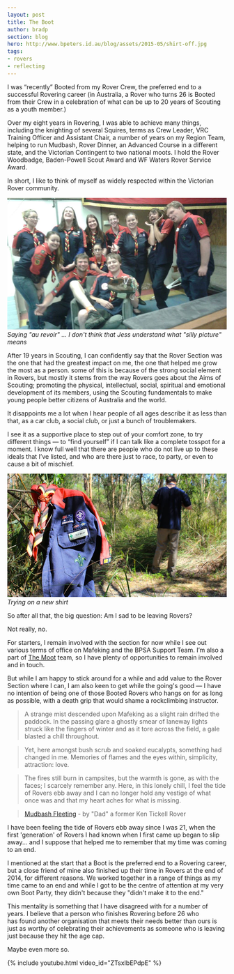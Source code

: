 ```yaml
---
layout: post
title: The Boot
author: bradp
section: blog
hero: http://www.bpeters.id.au/blog/assets/2015-05/shirt-off.jpg
tags:
- rovers
- reflecting
---
```


I was “recently” Booted from my Rover Crew, the preferred end to a successful Rovering career (in Australia, a Rover who turns 26 is Booted from their Crew in a celebration of what can be up to 20 years of Scouting as a youth member.)

<!--more-->

Over my eight years in Rovering, I was able to achieve many things, including the knighting of several Squires, terms as Crew Leader, VRC Training Officer and Assistant Chair, a number of years on my Region Team, helping to run Mudbash, Rover Dinner, an Advanced Course in a different state, and the Victorian Contingent to two national moots. I hold the Rover Woodbadge, Baden-Powell Scout Award and WF Waters Rover Service Award.

In short, I like to think of myself as widely respected within the Victorian Rover community.

![Gotta get a picture](/blog/assets/2015-05/booting.jpg)
*Saying "au revoir" ... I don't think that Jess understand what "silly picture" means*

After 19 years in Scouting, I can confidently say that the Rover Section was the one that had the greatest impact on me, the one that helped me grow the most as a person. some of this is because of the strong social element in Rovers, but mostly it stems from the way Rovers goes about the Aims of Scouting; promoting the physical, intellectual, social, spiritual and emotional development of its members, using the Scouting fundamentals to make young people better citizens of Australia and the world.

It disappoints me a lot when I hear people of all ages describe it as less than that, as a car club, a social club, or just a bunch of troublemakers.

I see it as a supportive place to step out of your comfort zone, to try different things — to “find yourself” if I can talk like a complete tosspot for a moment. I know full well that there are people who do not live up to these ideals that I’ve listed, and who are there just to race, to party, or even to cause a bit of mischief.


![Being all arty and whatnot](/blog/assets/2015-05/shirt-off.jpg)
*Trying on a new shirt*

So after all that, the big question: Am I sad to be leaving Rovers?

Not really, no.

For starters, I remain involved with the section for now while I see out various terms of office on Mafeking and the BPSA Support Team. I’m also a part of <a href="http://themoot.com.au" target="_blank">The Moot</a> team, so I have plenty of opportunities to remain involved and in touch.

But while I am happy to stick around for a while and add value to the Rover Section where I can, I am also keen to get while the going's good — I have no intention of being one of those Booted Rovers who hangs on for as long as possible, with a death grip that would shame a rockclimbing instructor.

>A strange mist descended upon Mafeking as a slight rain drifted the paddock. In the passing glare a ghostly smear of laneway lights struck like the fingers of winter and as it tore across the field, a gale blasted a chill throughout.

>Yet, here amongst bush scrub and soaked eucalypts, something had changed in me. Memories of flames and the eyes within, simplicity, attraction: love.

>The fires still burn in campsites, but the warmth is gone, as with the faces; I scarcely remember any. Here, in this lonely chill, I feel the tide of Rovers ebb away and I can no longer hold any vestige of what once was and that my heart aches for what is missing.

><a href="https://harlequinau.wordpress.com/crew-scribe/mudbash-fleeting/" target="_blank">Mudbash Fleeting</a> - by "Dad" a former Ken Tickell Rover</em>

I have been feeling the tide of Rovers ebb away since I was 21, when the first 'generation' of Rovers I had known when I first came up began to slip away... and I suppose that helped me to remember that my time was coming to an end.

I mentioned at the start that a Boot is the preferred end to a Rovering career, but a close friend of mine also finished up their time in Rovers at the end of 2014, for different reasons. We worked together in a range of things as my time came to an end and while I got to be the centre of attention at my very own Boot Party, they didn't because they "didn't make it to the end."

This mentality is something that I have disagreed with for a number of years. I believe that a person who finishes Rovering before 26 who has found another organisation that meets their needs better than ours is just as worthy of celebrating their achievements as someone who is leaving just because they hit the age cap.

Maybe even more so.

{% include youtube.html video_id="ZTsxIbEPdpE" %}